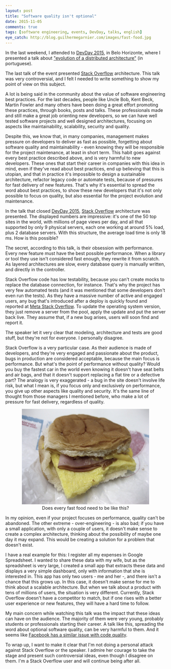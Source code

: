 ```yaml
---
layout: post
title: "Software quality isn't optional"
date: 2015-11-05
comments: true
tags: [software engineering, events, DevDay, talks, english]
eye_catch: http://blog.guilhermegarnier.com/images/fast-food.jpg
---
```

In the last weekend, I attended to [DevDay 2015](http://devday.devisland.com/), in Belo Horizonte, where I presented a talk about ["evolution of a distributed architecture"](http://blog.guilhermegarnier.com/evolucao-arquitetura/) (in portuguese).

The last talk of the event presented [Stack Overflow](http://stackoverflow.com/) architecture. This talk was very controversial, and I felt I needed to write something to show my point of view on this subject.

A lot is being said in the community about the value of software engineering best practices. For the last decades, people like Uncle Bob, Kent Beck, Martin Fowler and many others have been doing a great effort promoting these practices, through books, posts and talks. These professionals made and still make a great job orienting new developers, so we can have well tested software projects and well designed architectures, focusing on aspects like maintainability, scalability, security and quality.

Despite this, we know that, in many companies, management makes pressure on developers to deliver as fast as possible, forgetting about software quality and maintainability - even knowing they will be responsible for the project maintenance, at least in short term. This habit goes against every best practice described above, and is very harmful to new developers. These ones that start their career in companies with this idea in mind, even if they've read about best practices, end up believing that this is utopian, and that in practice it's impossible to design a sustainable architecture, refactor legacy code or automate tests, because of pressures for fast delivery of new features. That's why it's essential to spread the word about best practices, to show these new developers that it's not only possible to focus on quality, but also essential for the project evolution and maintenance.

In the talk that closed [DevDay 2015](http://devday.devisland.com/), [Stack Overflow](http://stackoverflow.com/) architecture was presented. The displayed numbers are impressive: it's one of the 50 top sites in the world, with millions of page views per day, and all that supported by only 9 physical servers, each one working at around 5% load, plus 2 database servers. With this structure, the average load time is only 18 ms. How is this possible?

The secret, according to this talk, is their obsession with performance. Every new feature must have the best possible performance. When a library or tool they use isn't considered fast enough, they rewrite it from scratch. As layered architectures are slow, every database query is manually written, and directly in the controller.

Stack Overflow code has low testability, because you can't create mocks to replace the database connection, for instance. That's why the project has very few automated tests (and it was mentioned that some developers don't even run the tests). As they have a massive number of active and engaged users, any bug that's introduced after a deploy is quickly found and reported at [Meta Stack Overflow](http://meta.stackoverflow.com/). To update the operating system version, they just remove a server from the pool, apply the update and put the server back live. They assume that, if a new bug arises, users will soon find and report it.

The speaker let it very clear that modeling, architecture and tests are good stuff, but they're not for everyone. I personally disagree.

Stack Overflow is a very particular case. As their audience is made of developers, and they're very engaged and passionate about the product, bugs in production are considered acceptable, because the main focus is performance. But what's the point of performance without quality? Would you buy the fastest car in the world even knowing it doesn't have seat belts and air bags, and that it doesn't support replacing a flat tire or a defective part? The analogy is very exaggerated - a bug in the site doesn't involve life risk, but what I mean is, if you focus only and exclusively on performance, you give up other aspects like quality and security. It's the same line of thought from those managers I mentioned before, who make a lot of pressure for fast delivery, regardless of quality.

<figure style="text-align: center">
  <img src="/images/fast-food.jpg" alt="Fast food" style="width: 400px">
  <figcaption>Does every fast food need to be like this?</figcaption>
</figure>

In my opinion, even if your project focuses on performance, quality can't be abandoned. The other extreme - over-engineering - is also bad; if you have a small application, with only a couple of users, it doesn't make sense to create a complex architecture, thinking about the possibility of maybe one day it may expand. This would be creating a solution for a problem that doesn't exist.

I have a real example for this: I register all my expenses in Google Spreadsheet. I wanted to share these data with my wife, but as the spreadsheet is very large, I created a small app that extracts these data and displays a very simple dashboard, only with information that she is interested in. This app has only two users - me and her -, and there isn't a chance that this grows up. In this case, it doesn't make sense for me to think about a scalable architecture. But when we talk about a product with tens of millions of users, the situation is very different. Currently, Stack Overflow doesn't have a competitor to match, but if one rises with a better user experience or new features, they will have a hard time to follow.

My main concern while watching this talk was the impact that these ideas can have on the audience. The majority of them were very young, probably students or professionals starting their career. A talk like this, spreading the word about optional software quality, can be very harmful to them. And it seems like [Facebook has a similar issue with code quality](http://www.darkcoding.net/software/facebooks-code-quality-problem/).

To wrap up, I want to make it clear that I'm not doing a personal attack against Stack Overflow or the speaker. I admire her courage to take the stage and present such controversial ideas, even though I disagree on them. I'm a Stack Overflow user and will continue being after all.
